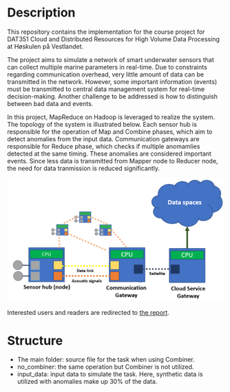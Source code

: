 # Description
This repository contains the implementation for the course project for DAT351 Cloud and Distributed Resources for High Volume Data Processing at Høskulen på Vestlandet. 

The project aims to simulate a network of smart underwater sensors that can collect multiple marine parameters in real-time. Due to constraints regarding communication overhead, very little amount of data can be transmitted in the network. However, some important information (events) must be transmitted to central data management system for real-time decision-making. Another challenge to be addressed is how to distinguish between bad data and events. 

In this project, MapReduce on Hadoop is leveraged to realize the system. The topology of the system is illustrated below. Each sensor hub is responsible for the operation of Map and Combine phases, which aim to detect anomalies from the input data. Communication gateways are responsible for Reduce phase, which checks if multiple anomamlies detected at the same timing. These anomalies are considered important events. Since less data is transmitted from Mapper node to Reducer node, the need for data tranmission is reduced significantly.

![Runtime Overall](img/technical_topology.png)

Interested users and readers are redirected to [the report](final_report.pdf).

# Structure
- The main folder: source file for the task when using Combiner.
- no_combiner: the same operation but Combiner is not utilized.
- input_data: input data to simulate the task. Here, synthetic data is utilized with anomalies make up 30% of the data.
